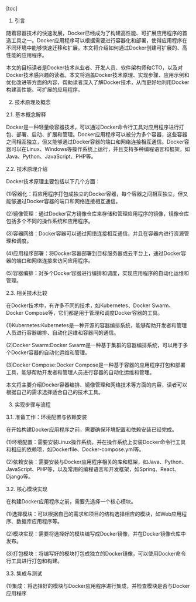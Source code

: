 
[toc]                    
                
                
1. 引言

随着容器技术的快速发展，Docker已经成为了构建高性能、可扩展应用程序的首选工具之一。Docker应用程序可以根据需要进行容器化和部署，使得应用程序在不同环境中能够快速迁移和扩展。本文将介绍如何通过Docker创建可扩展的、高性能的应用程序。

本文的目标读者是Docker技术从业者、开发人员、软件架构师和CTO，以及对Docker技术感兴趣的读者。本文将涵盖Docker技术原理、实现步骤、应用示例和优化改进等方面的内容，帮助读者深入了解Docker技术，从而更好地利用Docker构建高性能、可扩展的应用程序。

2. 技术原理及概念

2.1. 基本概念解释

Docker是一种轻量级容器技术，可以通过Docker命令行工具对应用程序进行打包、部署、启动、扩展和管理。Docker应用程序可以被分为多个容器，这些容器之间相互独立，但又能够通过Docker容器的端口和网络连接相互通信。Docker容器可以在Linux、Windows等操作系统上运行，并且支持多种编程语言和框架，如Java、Python、JavaScript、PHP等。

2.2. 技术原理介绍

Docker技术原理主要包括以下几个方面：

(1)容器化：将应用程序打包成独立的Docker容器，每个容器之间相互独立，但又能够通过Docker容器的端口和网络连接相互通信。

(2)镜像管理：通过Docker官方镜像仓库来存储和管理应用程序的镜像，镜像仓库包括多个不同的操作系统和应用程序。

(3)容器网络：Docker容器可以通过网络连接相互通信，并且在容器内进行资源管理和调度。

(4)应用程序部署：将Docker容器部署到目标服务器或云平台上，通过Docker容器的端口和网络连接来访问应用程序。

(5)容器编排：对多个Docker容器进行编排和调度，实现应用程序的自动化运维和管理。

2.3. 相关技术比较

在Docker技术中，有许多不同的技术，如Kubernetes、Docker Swarm、Docker Compose等，它们都是用于管理和调度Docker容器的工具。

(1)Kubernetes:Kubernetes是一种开源的容器编排系统，能够帮助开发者和管理人员进行容器编排、自动化运维和容器间的通信。

(2)Docker Swarm:Docker Swarm是一种基于集群的容器编排系统，可以用于多个Docker容器的自动化运维和管理。

(3)Docker Compose:Docker Compose是一种基于容器的应用程序打包和部署工具，能够帮助开发者和管理人员进行容器的自动化运维和管理。

本文将主要介绍Docker容器编排、镜像管理和网络技术等方面的内容，读者可以根据自己的需求选择适合自己的技术工具。

3. 实现步骤与流程

3.1. 准备工作：环境配置与依赖安装

在开始构建Docker应用程序之前，需要确保环境配置和依赖安装已经完成。

(1)环境配置：需要安装Linux操作系统，并在操作系统上安装Docker命令行工具和相应的依赖项，如Dockerfile、Docker-compose.yml等。

(2)依赖安装：需要安装与Docker应用程序相关的库和框架，如Java、Python、JavaScript、PHP等，以及常用的编程语言和开发框架，如Spring、React、Django等。

3.2. 核心模块实现

在构建Docker应用程序之前，需要先选择一个核心模块。

(1)选择模块：可以根据自己的需求和项目的结构选择相应的模块，如Web应用程序、数据库应用程序等。

(2)模块实现：需要将选择好的模块编写成Docker镜像，并在Docker镜像仓库中发布。

(3)打包模块：将编写好的模块打包成独立的Docker镜像，可以使用Docker命令行工具进行打包和构建。

3.3. 集成与测试

(1)集成：将选择好的模块与Docker应用程序进行集成，并检查模块是否与Docker应用程序

